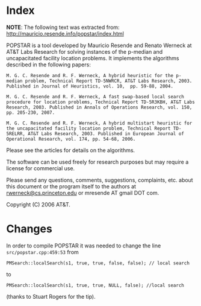 # Index

**NOTE**: The following text was extracted from: http://mauricio.resende.info/popstar/index.html

POPSTAR is a tool developed by Mauricio Resende and Renato Werneck at AT&T Labs Research for solving instances of the p-median and uncapacitated facility location problems. It implements the algorithms described in the following papers:

    M. G. C. Resende and R. F. Werneck, A hybrid heuristic for the p-median problem, Technical Report TD-5NWRCR, AT&T Labs Research, 2003.  Published in Journal of Heuristics, vol. 10,  pp. 59-88, 2004.

    M. G. C. Resende and R. F. Werneck, A fast swap-based local search procedure for location problems, Technical Report TD-5R3KBH, AT&T Labs Research, 2003. Published in Annals of Operations Research, vol. 150, pp. 205-230, 2007.

    M. G. C. Resende and R. F. Werneck, A hybrid multistart heuristic for the uncapacitated facility location problem, Technical Report TD-5RELRR, AT&T Labs Research, 2003. Published in European Journal of Operational Research, vol. 174, pp. 54-68, 2006.

Please see the articles for details on  the algorithms.

The software can be used freely for research purposes but may require a license for commercial use.

Please send any questions, comments, suggestions, complaints, etc. about this document or the program itself to the authors at rwerneck@cs.princeton.edu or mresende AT gmail DOT com.

Copyright (C) 2006 AT&T.

# Changes

In order to compile POPSTAR it was needed to change the line `src/popstar.cpp:459:53` from
```
PMSearch::localSearch(s1, true, true, false, false); // local search
```
to
```
PMSearch::localSearch(s1, true, true, NULL, false); //local search
```
(thanks to Stuart Rogers for the tip).

